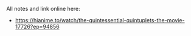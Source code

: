 All notes and link online here:
+ https://hianime.to/watch/the-quintessential-quintuplets-the-movie-17726?ep=94856
